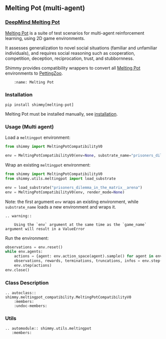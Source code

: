 ## Melting Pot (multi-agent)

### [DeepMind Melting Pot](https://github.com/deepmind/meltingpot) 
[Melting Pot](https://github.com/deepmind/meltingpot) is a suite of test scenarios for multi-agent reinforcement learning, using 2D game environments.

It assesses generalization to novel social situations (familiar and unfamiliar individuals),
and requires social reasoning such as cooperation, competition, deception, reciprocation, trust, and stubbornness. 

Shimmy provides compatibility wrappers to convert all [Melting Pot](https://github.com/deepmind/meltingpot) environments to [PettingZoo](https://pettingzoo.farama.org/).

```{figure} /_static/img/meltingpot.gif
    :name: Melting Pot
```

### Installation

```
pip install shimmy[melting-pot]
```

Melting Pot must be installed manually, see [installation](https://github.com/deepmind/meltingpot#installation).

### Usage (Multi agent)
Load a `meltingpot` environment:
```python
from shimmy import MeltingPotCompatibilityV0

env = MeltingPotCompatibilityV0(env=None, substrate_name="prisoners_dilemma_in_the_matrix__arena", render_mode=None)
```

Wrap an existing `meltingpot` environment:
```python
from shimmy import MeltingPotCompatibilityV0
from shimmy.utils.meltingpot import load_substrate

env = load_substrate("prisoners_dilemma_in_the_matrix__arena") 
env = MeltingPotCompatibilityV0(env, render_mode=None)
```
Note: the first argument `env` wraps an existing environment, while `substrate_name` loads a new environment and wraps it.
```{eval-rst}
.. warning::

    Using the `env` argument at the same time as the `game_name` argument will result in a ValueError  
```

Run the environment:
```python
observations = env.reset()
while env.agents:
    actions = {agent: env.action_space(agent).sample() for agent in env.agents}
    observations, rewards, terminations, truncations, infos = env.step(actions)
    env.step(actions)
env.close()
```

### Class Description

```{eval-rst}
.. autoclass:: shimmy.meltingpot_compatibility.MeltingPotCompatibilityV0
    :members:
    :undoc-members:
```


### Utils
```{eval-rst}
.. automodule:: shimmy.utils.meltingpot
   :members:
```
